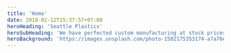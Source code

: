 ```yaml
---
title: 'Home'
date: 2018-02-12T15:37:57+07:00
heroHeading: 'Seattle Plastics'
heroSubHeading: 'We have perfected custom manufacturing at stock prices.'
heroBackground: 'https://images.unsplash.com/photo-1502175353174-a7a70e73b362?ixlib=rb-1.2.1&ixid=MnwxMjA3fDB8MHxwaG90by1wYWdlfHx8fGVufDB8fHx8&auto=format&fit=crop&w=2026&q=80'
---
```

